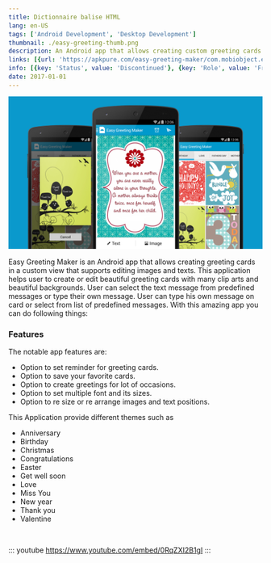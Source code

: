 ```yaml
---
title: Dictionnaire balise HTML
lang: en-US
tags: ['Android Development', 'Desktop Development']
thumbnail: ./easy-greeting-thumb.png
description: An Android app that allows creating custom greeting cards.
links: [{url: 'https://apkpure.com/easy-greeting-maker/com.mobiobject.easygreetingmaker.app', text: 'Get it on third party app store', icon: ['fas', 'store']}]
info: [{key: 'Status', value: 'Discontinued'}, {key: 'Role', value: 'Freelance Software Engineer'}, {key: 'Employment', value: 'Mobi Object, India'}, {key: 'Skills involved', value: ['Android SDK', 'Custom View Development', 'Performance Analysis', 'Desktop Development', 'API Development']}, {key: 'Tech used', value: ['Java', 'Android SDK', 'Laravel']}]
date: 2017-01-01
---
```

![An image](/easy-greeting.png)

Easy Greeting Maker is an Android app that allows creating greeting cards in a custom view that supports editing images and texts. This application helps user to create or edit beautiful greeting cards with many clip arts and beautiful backgrounds. User can select the text message from predefined messages or type their own message. User can type his own message on card or select from list of predefined messages. With this amazing app you can do following things:

### Features
The notable app features are:
- Option to set reminder for greeting cards.
- Option to save your favorite cards.
- Option to create greetings for lot of occasions.
- Option to set multiple font and its sizes.
- Option to re size or re arrange images and text positions.

This Application provide different themes such as

- Anniversary
- Birthday
- Christmas
- Congratulations
- Easter
- Get well soon
- Love
- Miss You
- New year
- Thank you
- Valentine

<br/>

::: youtube https://www.youtube.com/embed/0RqZXI2B1gI
:::
<br/>